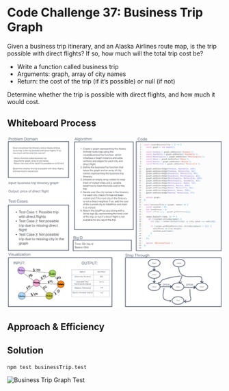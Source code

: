 # Code Challenge 37: Business Trip Graph

Given a business trip itinerary, and an Alaska Airlines route map, is the trip possible with direct flights? If so, how much will the total trip cost be?

- Write a function called business trip
- Arguments: graph, array of city names
- Return: the cost of the trip (if it’s possible) or null (if not)

Determine whether the trip is possible with direct flights, and how much it would cost.


## Whiteboard Process

![Business Trip UML](../assets/Business-Trip-uml.png)



## Approach & Efficiency


## Solution
`npm test businessTrip.test`

![Business Trip Graph Test]()
